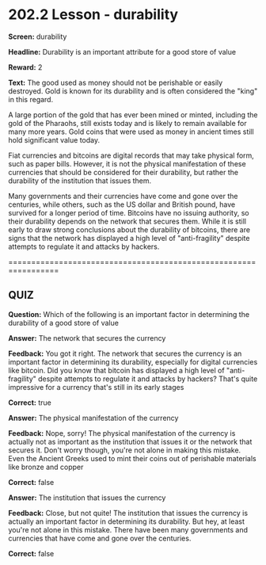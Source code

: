# 202.2 Lesson - durability

**Screen:** durability

**Headline:** Durability is an important attribute for a good store of value

**Reward:** 2

**Text:** The good used as money should not be perishable or easily destroyed. Gold is known for its durability and is often considered the &quot;king&quot; in this regard.

A large portion of the gold that has ever been mined or minted, including the gold of the Pharaohs, still exists today and is likely to remain available for many more years. Gold coins that were used as money in ancient times still hold significant value today.

Fiat currencies and bitcoins are digital records that may take physical form, such as paper bills. However, it is not the physical manifestation of these currencies that should be considered for their durability, but rather the durability of the institution that issues them.

Many governments and their currencies have come and gone over the centuries, while others, such as the US dollar and British pound, have survived for a longer period of time. Bitcoins have no issuing authority, so their durability depends on the network that secures them. While it is still early to draw strong conclusions about the durability of bitcoins, there are signs that the network has displayed a high level of &quot;anti-fragility&quot; despite attempts to regulate it and attacks by hackers.


=================================================================

## QUIZ

**Question:** Which of the following is an important factor in determining the durability of a good store of value


**Answer:** The network that secures the currency

**Feedback:** You got it right. The network that secures the currency is an important factor in determining its durability, especially for digital currencies like bitcoin. Did you know that bitcoin has displayed a high level of &quot;anti-fragility&quot; despite attempts to regulate it and attacks by hackers? That&#x27;s quite impressive for a currency that&#x27;s still in its early stages

**Correct:** true

**Answer:** The physical manifestation of the currency

**Feedback:** Nope, sorry! The physical manifestation of the currency is actually not as important as the institution that issues it or the network that secures it. Don&#x27;t worry though, you&#x27;re not alone in making this mistake. Even the Ancient Greeks used to mint their coins out of perishable materials like bronze and copper

**Correct:** false

**Answer:** The institution that issues the currency

**Feedback:** Close, but not quite! The institution that issues the currency is actually an important factor in determining its durability. But hey, at least you&#x27;re not alone in this mistake. There have been many governments and currencies that have come and gone over the centuries.

**Correct:** false


<figure><img src="../.gitbook/assets/202-02.png" alt=""><figcaption></figcaption></figure>

